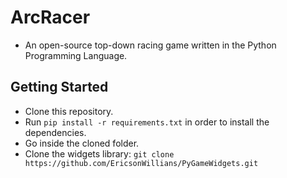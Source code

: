 # ArcRacer

* An open-source top-down racing game written in the Python Programming Language.

## Getting Started

* Clone this repository.
* Run `pip install -r requirements.txt` in order to install the dependencies.
* Go inside the cloned folder.
* Clone the widgets library: `git clone https://github.com/EricsonWillians/PyGameWidgets.git`

